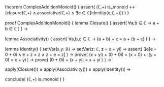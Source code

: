 theorem ComplexAdditionMonoid() {
  assert(
    (ℂ,+) is_monoid ↔
    (closure(ℂ,+) ∧ associative(ℂ,+) ∧ ∃e ∈ ℂ[identity(e,ℂ,+)])
  )
}

proof ComplexAdditionMonoid() {
  lemma Closure() {
    assert(
      ∀a,b ∈ ℂ → a + b ∈ ℂ
    )
  } →

  lemma Associativity() {
    assert(
      ∀a,b,c ∈ ℂ → (a + b) + c = a + (b + c)
    )
  } →

  lemma Identity() {
    setVar(x,y: ℝ) →
    setVar(z: ℂ, z = x + yi) →
    assert(
      ∃e[e = 0 + 0i ∧
        e + z = z ∧ z + e = z]
    ) →
    prove(
      (x + yi) + (0 + 0i) = (x + 0) + i(y + 0) = x + yi
    ) →
    prove(
      (0 + 0i) + (x + yi) = x + yi
    )
  } →

  apply(Closure()) ∧
  apply(Associativity()) ∧
  apply(Identity()) →
  
  conclude(
    (ℂ,+) is_monoid
  )
}